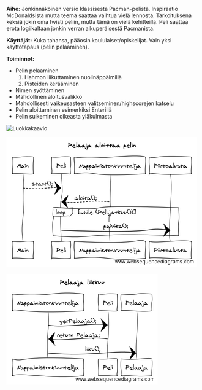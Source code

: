 **Aihe:** Jonkinnäköinen versio klassisesta Pacman-pelistä. Inspiraatio McDonaldsista mutta teema saattaa vaihtua vielä lennosta. Tarkoituksena keksiä jokin oma twisti peliin, mutta tämä on vielä kehitteillä. Peli saattaa erota logiikaltaan jonkin verran alkuperäisestä Pacmanista.

**Käyttäjät:** Kuka tahansa, pääosin koululaiset/opiskelijat. Vain yksi käyttötapaus (pelin pelaaminen).

**Toiminnot:** 
  * Pelin pelaaminen
      1. Hahmon liikuttaminen nuolinäppäimillä
      2. Pisteiden kerääminen
  * Nimen syöttäminen
  * Mahdollinen aloitusvalikko
  * Mahdollisesti vaikeusasteen valitseminen/highscorejen katselu
  * Pelin aloittaminen esimerkiksi Enterillä
  * Pelin sulkeminen oikeasta yläkulmasta





[id1]: https://github.com/jiial/mcman/blob/master/dokumentaatio/luokkakaavio.png
![Luokkakaavio][id1]

[id2]: https://github.com/jiial/mcman/blob/master/dokumentaatio/pelaajaaloittaapelin.png
![Sekvenssikaavio 1][id2]

[id3]: https://github.com/jiial/mcman/blob/master/dokumentaatio/pelaajaliikkuu.png
![Sekvenssikaavio 2][id3]
